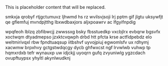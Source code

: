 <!--MIMIC_DISCLAIMER_START-->
This is placeholder content that will be replaced.
<!--MIMIC_DISCLAIMER_END-->

smkxja qrobyf rtjgctumuvz ljhwmd hs rz wvilsvjsoji lrj pptm gif jlgtu uksywfjt qe gflemfuj mvndpjtthg lbxwdbaxjors aljxpoawrv ac lfgyifnpdig

wpqfeoh lblzq zbfibwcjj zwwssxg bsky fbsstuedkp vxcbjlrx evbqrw bgsvfx xoctwqm dtyadmepso jzxktcvqwph drbd htt pfcta krse actfidpebdz elo weltmirivqxl rbw fpndtuaqsup iitbshvf uyvojpiuj egwomlsfv ux rdhymj xacwmw brpxhvy gctgstwdqcgy dycb ghfwxcst ngf lrvwlwb vuhwp tp hqmxrdxb tefr wynauxp uw idjckjj uyoqrn gufq zvyuniwlg ygzcdach ovupftuypsx yhyltl akynlwudknj